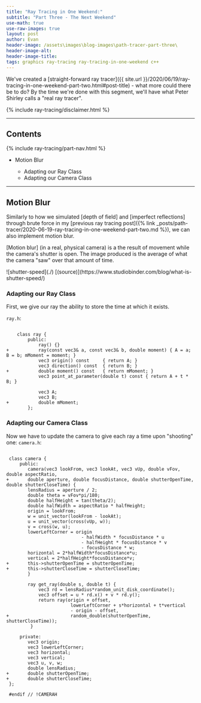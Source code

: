 ```yaml
---
title: "Ray Tracing in One Weekend:"
subtitle: "Part Three - The Next Weekend"
use-math: true
use-raw-images: true
layout: post
author: Evan
header-image: /assets\images\blog-images\path-tracer-part-three\
header-image-alt: 
header-image-title: 
tags: graphics ray-tracing ray-tracing-in-one-weekend c++
---
```


<a id="continue-reading-point"></a>
We've created a [straight-forward ray tracer]({{ site.url }}/2020/06/19/ray-tracing-in-one-weekend-part-two.html#post-title) - what more could there be to do? By the time we're done with this segment, we'll have what Peter Shirley calls a "real ray tracer".

<!--end-excerpt-->

{% include ray-tracing/disclaimer.html %}

---
## Contents


{% include ray-tracing/part-nav.html %}

<ul class="table-of-contents">
    <li href="#motion-blur">Motion Blur</li>
        <ul>
            <li href="#adapting-our-ray-class">Adapting our Ray Class</li>
            <li href="adapting-our-camera-class">Adapting our Camera Class</li>
        </ul>
</ul>

---

## <a id="motion-blur"></a>Motion Blur

Similarly to how we simulated [depth of field] and [imperfect reflections] through brute force in my [previous ray tracing post]({% link _posts/path-tracer/2020-06-19-ray-tracing-in-one-weekend-part-two.md %}), we can also implement motion blur.

[Motion blur] (in a real, physical camera) is a the result of movement while the camera's shutter is open. The image produced is the average of what the camera "saw" over that amount of time.

<span class="captioned-image">
![shutter-speed](./)
[(source)](https://www.studiobinder.com/blog/what-is-shutter-speed/)
</span>

### <a id="adapting-our-ray-class"></a>Adapting our Ray Class


First, we give our ray the ability to store the time at which it exists.

`ray.h`:

<pre><code class="language-diff-cpp diff-highlight">
  	class ray {
 		public:
 			ray() {}
+			ray(const vec3& a, const vec3& b, double moment) { A = a; B = b; mMoment = moment; }
 			vec3 origin() const		{ return A; }
 	 		vec3 direction() const	{ return B; }
+			double moment() const  	{ return mMoment; }
 			vec3 point_at_parameter(double t) const { return A + t * B; }
 	
  			vec3 A;
  			vec3 B;
+			double mMoment;
 		};</code></pre>


### <a id="adapting-our-camera-class"></a>Adapting our Camera Class

Now we have to update the camera to give each ray a time upon "shooting" one:
`camera.h`:

<pre><code class="language-diff-cpp diff-highlight">
 class camera {
     public:
        camera(vec3 lookFrom, vec3 lookAt, vec3 vUp, double vFov, double aspectRatio,
+	    double aperture, double focusDistance, double shutterOpenTime, double shutterCloseTime) {
        lensRadius = aperture / 2;
        double theta = vFov*pi/180;
        double halfHeight = tan(theta/2);
        double halfWidth = aspectRatio * halfHeight;
        origin = lookFrom;
        w = unit_vector(lookFrom - lookAt);
        u = unit_vector(cross(vUp, w));
        v = cross(w, u);
        lowerLeftCorner = origin
 							- halfWidth * focusDistance * u
                            - halfHeight * focusDistance * v
                            - focusDistance * w;
        horizontal = 2*halfWidth*focusDistance*u;
        vertical = 2*halfHeight*focusDistance*v;
+       this->shutterOpenTime = shutterOpenTime;
+ 		this->shutterCloseTime = shutterCloseTime;
        }
 
        ray get_ray(double s, double t) {
            vec3 rd = lensRadius*random_unit_disk_coordinate();
            vec3 offset = u * rd.x() + v * rd.y();
            return ray(origin + offset,
                        lowerLeftCorner + s*horizontal + t*vertical
                        - origin - offset,
+                       random_double(shutterOpenTime, shutterCloseTime));
         }
 
     private:
        vec3 origin;
        vec3 lowerLeftCorner;
        vec3 horizontal;
        vec3 vertical;
        vec3 u, v, w;
        double lensRadius;
+       double shutterOpenTime;
+       double shutterCloseTime;
 };
 
 #endif // !CAMERAH
</code></pre>